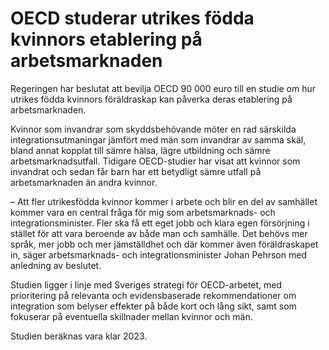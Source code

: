 # OECD studerar utrikes födda kvinnors etablering på arbetsmarknaden

Regeringen har beslutat att bevilja OECD 90 000 euro till en studie om hur utrikes födda kvinnors föräldraskap kan påverka deras etablering på arbetsmarknaden.

Kvinnor som invandrar som skyddsbehövande möter en rad särskilda integrationsutmaningar jämfört med män som invandrar av samma skäl, bland annat kopplat till sämre hälsa, lägre utbildning och sämre arbetsmarknadsutfall. Tidigare OECD-studier har visat att kvinnor som invandrat och sedan får barn har ett betydligt sämre utfall på arbetsmarknaden än andra kvinnor.

– Att fler utrikesfödda kvinnor kommer i arbete och blir en del av samhället kommer vara en central fråga för mig som arbetsmarknads- och integrationsminister. Fler ska få ett eget jobb och klara egen försörjning i stället för att vara beroende av både man och samhälle. Det behövs mer språk, mer jobb och mer jämställdhet och där kommer även föräldraskapet in, säger arbetsmarknads- och integrationsminister Johan Pehrson med anledning av beslutet.

Studien ligger i linje med Sveriges strategi för OECD-arbetet, med prioritering på relevanta och evidensbaserade rekommendationer om integration som belyser effekter på både kort och lång sikt, samt som fokuserar på eventuella skillnader mellan kvinnor och män.

Studien beräknas vara klar 2023.
